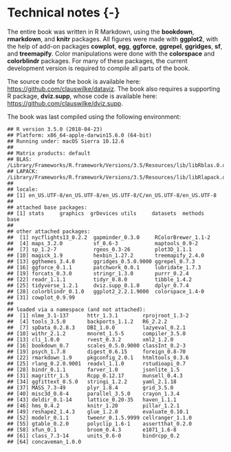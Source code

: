 

# Technical notes {-}

The entire book was written in R Markdown, using the **bookdown**, **rmarkdown**, and **knitr** packages. All figures were made with **ggplot2**, with the help of add-on packages **cowplot**, **egg**, **ggforce**, **ggrepel**, **ggridges**, **sf**, and **treemapify**. Color manipulations were done with the **colorspace** and **colorblindr** packages. For many of these packages, the current development version is required to compile all parts of the book.

The source code for the book is available here: https://github.com/clauswilke/dataviz. The book also requires a supporting R package, **dviz.supp**, whose code is available here: https://github.com/clauswilke/dviz.supp.

The book was last compiled using the following environment:

```
## R version 3.5.0 (2018-04-23)
## Platform: x86_64-apple-darwin15.6.0 (64-bit)
## Running under: macOS Sierra 10.12.6
## 
## Matrix products: default
## BLAS: /Library/Frameworks/R.framework/Versions/3.5/Resources/lib/libRblas.0.dylib
## LAPACK: /Library/Frameworks/R.framework/Versions/3.5/Resources/lib/libRlapack.dylib
## 
## locale:
## [1] en_US.UTF-8/en_US.UTF-8/en_US.UTF-8/C/en_US.UTF-8/en_US.UTF-8
## 
## attached base packages:
## [1] stats     graphics  grDevices utils     datasets  methods   base     
## 
## other attached packages:
##  [1] nycflights13_0.2.2  gapminder_0.3.0     RColorBrewer_1.1-2 
##  [4] maps_3.2.0          sf_0.6-3            maptools_0.9-2     
##  [7] sp_1.2-7            rgeos_0.3-26        plot3D_1.1.1       
## [10] magick_1.9          hexbin_1.27.2       treemapify_2.4.0   
## [13] ggthemes_3.4.0      ggridges_0.5.0.9000 ggrepel_0.7.3      
## [16] ggforce_0.1.1       patchwork_0.0.1     lubridate_1.7.3    
## [19] forcats_0.3.0       stringr_1.3.0       purrr_0.2.4        
## [22] readr_1.1.1         tidyr_0.8.0         tibble_1.4.2       
## [25] tidyverse_1.2.1     dviz.supp_0.1.0     dplyr_0.7.4        
## [28] colorblindr_0.1.0   ggplot2_2.2.1.9000  colorspace_1.4-0   
## [31] cowplot_0.9.99     
## 
## loaded via a namespace (and not attached):
##  [1] nlme_3.1-137      httr_1.3.1        rprojroot_1.3-2  
##  [4] tools_3.5.0       backports_1.1.2   R6_2.2.2         
##  [7] spData_0.2.8.3    DBI_1.0.0         lazyeval_0.2.1   
## [10] withr_2.1.2       mnormt_1.5-5      compiler_3.5.0   
## [13] cli_1.0.0         rvest_0.3.2       xml2_1.2.0       
## [16] bookdown_0.7      scales_0.5.0.9000 classInt_0.2-3   
## [19] psych_1.7.8       digest_0.6.15     foreign_0.8-70   
## [22] rmarkdown_1.9     pkgconfig_2.0.1   htmltools_0.3.6  
## [25] rlang_0.2.0.9001  readxl_1.1.0      rstudioapi_0.7   
## [28] bindr_0.1.1       farver_1.0        jsonlite_1.5     
## [31] magrittr_1.5      Rcpp_0.12.17      munsell_0.4.3    
## [34] ggfittext_0.5.0   stringi_1.2.2     yaml_2.1.18      
## [37] MASS_7.3-49       plyr_1.8.4        grid_3.5.0       
## [40] misc3d_0.8-4      parallel_3.5.0    crayon_1.3.4     
## [43] deldir_0.1-14     lattice_0.20-35   haven_1.1.1      
## [46] hms_0.4.2         knitr_1.20        pillar_1.2.1     
## [49] reshape2_1.4.3    glue_1.2.0        evaluate_0.10.1  
## [52] modelr_0.1.1      tweenr_0.1.5.9999 cellranger_1.1.0 
## [55] gtable_0.2.0      polyclip_1.6-1    assertthat_0.2.0 
## [58] xfun_0.1          broom_0.4.3       e1071_1.6-8      
## [61] class_7.3-14      units_0.6-0       bindrcpp_0.2     
## [64] concaveman_1.0.0
```
